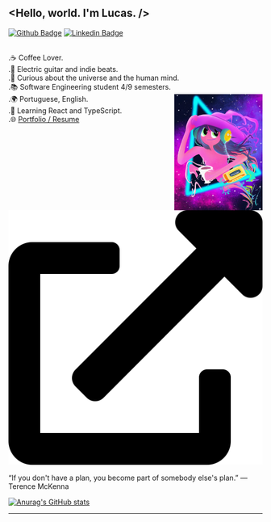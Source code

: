 ## <Hello, world. I'm Lucas. />
  [![Github Badge](https://img.shields.io/badge/-Github-000?style=flat-square&logo=Github&logoColor=white&link=https://github.com/fell-lucas/fell-lucas)](https://github.com/fell-lucas/fell-lucas)
  [![Linkedin Badge](https://img.shields.io/badge/-LinkedIn-blue?style=flat-square&logo=Linkedin&logoColor=white&link=https://www.linkedin.com/in/lucas-fell/)](https://www.linkedin.com/in/lucas-fell/)
  
<br/>.☕ Coffee Lover.
<br/>.🎼 Electric guitar and indie beats.
<br/>.🌌 Curious about the universe and the human mind.
<br/>.📚 Software Engineering student 4/9 semesters.
<br/>.🌍 Portuguese, English.
<img justify="center" align="right" width="175" height="230" src="./img.png">
<br/>.🌱 Learning React and TypeScript. 
<br/>.🌐 <a target="_blank" href="fell-lucas.github.io">Portfolio / Resume ![fa-external-link](external-link-alt-solid.svg)</a>

“If you don't have a plan, you become part of somebody else's plan.”
― Terence McKenna

[![Anurag's GitHub stats](https://github-readme-stats.vercel.app/api?username=fell-lucas&show_icons=true&theme=cobalt&count_private=true&hide=stars,issues&hide_title=true)](https://github.com/anuraghazra/github-readme-stats)
<hr/>
